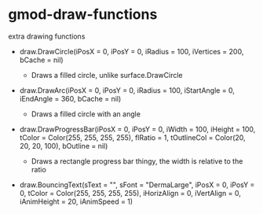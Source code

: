 # gmod-draw-functions
extra drawing functions

- draw.DrawCircle(iPosX = 0, iPosY = 0, iRadius = 100, iVertices = 200, bCache = nil)
  - Draws a filled circle, unlike surface.DrawCircle

- draw.DrawArc(iPosX = 0, iPosY = 0, iRadius = 100, iStartAngle = 0, iEndAngle = 360, bCache = nil)
  - Draws a filled circle with an angle

- draw.DrawProgressBar(iPosX = 0, iPosY = 0, iWidth = 100, iHeight = 100, tColor = Color(255, 255, 255, 255), flRatio = 1, tOutlineCol = Color(20, 20, 20, 100), bOutline = nil)
  - Draws a rectangle progress bar thingy, the width is relative to the ratio

- draw.BouncingText(sText = "", sFont = "DermaLarge", iPosX = 0, iPosY = 0, tColor = Color(255, 255, 255, 255), iHorizAlign = 0, iVertAlign = 0, iAnimHeight = 20, iAnimSpeed = 1)
